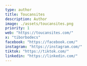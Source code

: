 ```yaml
---
type: author
title: Toucansites
description: Author
image: ./assets/toucansites.png
priority: 1
web: "https://toucansites.com/"
x: "tiborbodecs"
facebook: "https://facebook.com/"
instagram: "https://instagram.com/"
tiktok: "https://tiktok.com/"
linkedin: "https://linkedin.com/"
---
```

